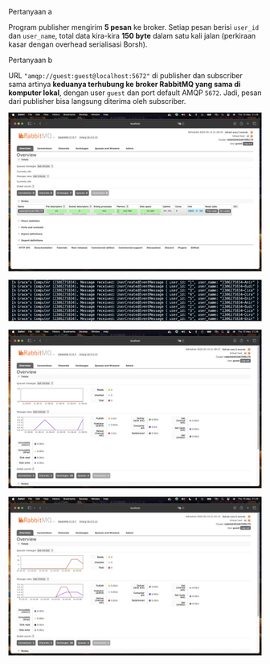 Pertanyaan a

Program publisher mengirim **5 pesan** ke broker.
Setiap pesan berisi `user_id` dan `user_name`, total data kira-kira **150 byte** dalam satu kali jalan (perkiraan kasar dengan overhead serialisasi Borsh).


Pertanyaan b

URL `"amqp://guest:guest@localhost:5672"` di publisher dan subscriber sama artinya **keduanya terhubung ke broker RabbitMQ yang sama di komputer lokal**, dengan user `guest` dan port default AMQP `5672`. Jadi, pesan dari publisher bisa langsung diterima oleh subscriber.

![Screenshot](./Screenshot%202025-05-15%20at%2021.28.45.png)

![Screenshot](./cape.png)

![Screenshot](./image-3.png)

![Screenshot](./image-4.png)
